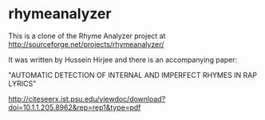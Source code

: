 rhymeanalyzer
=============

This is a clone of the Rhyme Analyzer project at http://sourceforge.net/projects/rhymeanalyzer/

It was written by Hussein Hirjee and there is an accompanying paper:

"AUTOMATIC DETECTION OF INTERNAL AND IMPERFECT RHYMES IN RAP LYRICS"

http://citeseerx.ist.psu.edu/viewdoc/download?doi=10.1.1.205.8962&rep=rep1&type=pdf

